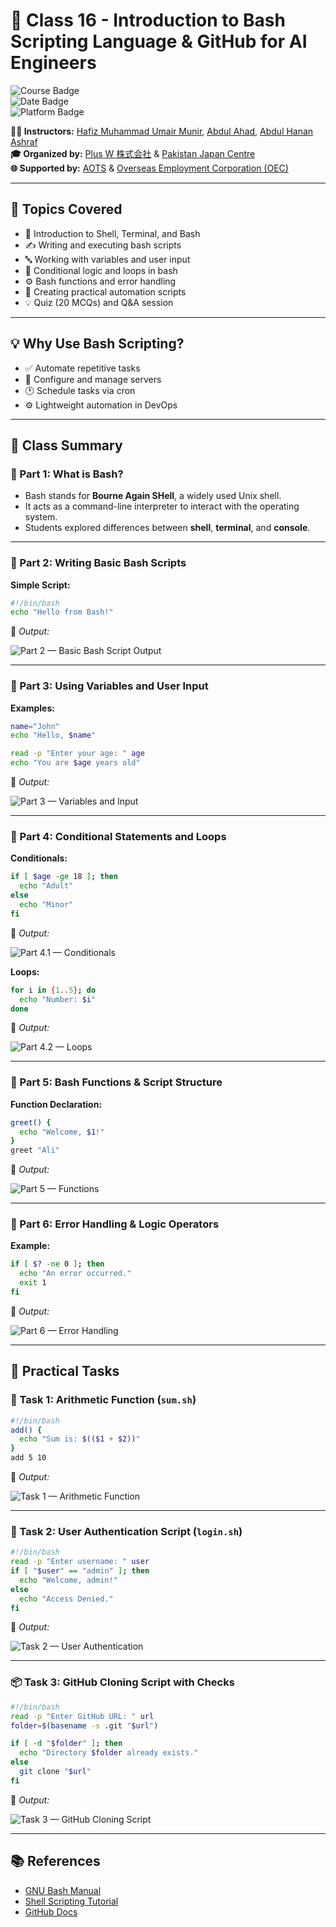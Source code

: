 
# 🐚 Class 16 - Introduction to Bash Scripting Language & GitHub for AI Engineers

![Course Badge](https://img.shields.io/badge/Course-IT%20%26%20Japanese%20Language-blue)  
![Date Badge](https://img.shields.io/badge/Date-May%2017%2C%202025-brightgreen)  
![Platform Badge](https://img.shields.io/badge/Platform-Bash%20%7C%20Linux%20Terminal%20%7C%20AWS%20EC2-lightgrey)

**👨‍🏫 Instructors:** [Hafiz Muhammad Umair Munir](https://www.linkedin.com/in/hafiz-muhammad-umair-munir-b929b0173/), [Abdul Ahad](https://www.linkedin.com/in/ahad-pro-soft/), [Abdul Hanan Ashraf](https://www.linkedin.com/in/abdul-hanan-ashraf-156115157/)  
**🎓 Organized by:** [Plus W 株式会社](https://www.linkedin.com/company/plus-w) & [Pakistan Japan Centre](https://www.linkedin.com/company/pakistan-japan-centre)  
**🌐 Supported by:** [AOTS](https://www.linkedin.com/company/aotsjapan/) & [Overseas Employment Corporation (OEC)](https://oec.gov.pk/)

---

## 🧠 Topics Covered

- 🐧 Introduction to Shell, Terminal, and Bash
- ✍️ Writing and executing bash scripts
- 🔤 Working with variables and user input
- 🔁 Conditional logic and loops in bash
- ⚙️ Bash functions and error handling
- 📁 Creating practical automation scripts
- 💡 Quiz (20 MCQs) and Q&A session

---

## 💡 Why Use Bash Scripting?

- ✅ Automate repetitive tasks  
- 🧪 Configure and manage servers  
- 🕐 Schedule tasks via cron  
- ⚙️ Lightweight automation in DevOps  

---

## 📁 Class Summary

### 📌 Part 1: What is Bash?

- Bash stands for **Bourne Again SHell**, a widely used Unix shell.
- It acts as a command-line interpreter to interact with the operating system.
- Students explored differences between **shell**, **terminal**, and **console**.

---

### 📌 Part 2: Writing Basic Bash Scripts

**Simple Script:**
```bash
#!/bin/bash
echo "Hello from Bash!"
```

📌 _Output:_

![Part 2 — Basic Bash Script Output](images/part2_basic_script.png)

---

### 📌 Part 3: Using Variables and User Input

**Examples:**
```bash
name="John"
echo "Hello, $name"

read -p "Enter your age: " age
echo "You are $age years old"
```

📌 _Output:_

![Part 3 — Variables and Input](images/part3_variables_input.png)

---

### 📌 Part 4: Conditional Statements and Loops

**Conditionals:**
```bash
if [ $age -ge 18 ]; then
  echo "Adult"
else
  echo "Minor"
fi
```

📌 _Output:_

![Part 4.1 — Conditionals](images/part4_conditionals.png)

**Loops:**
```bash
for i in {1..5}; do
  echo "Number: $i"
done
```

📌 _Output:_

![Part 4.2 — Loops](images/part4_loops.png)

---

### 📌 Part 5: Bash Functions & Script Structure

**Function Declaration:**
```bash
greet() {
  echo "Welcome, $1!"
}
greet "Ali"
```

📌 _Output:_

![Part 5 — Functions](images/part5_functions.png)

---

### 📌 Part 6: Error Handling & Logic Operators

**Example:**
```bash
if [ $? -ne 0 ]; then
  echo "An error occurred."
  exit 1
fi
```

📌 _Output:_

![Part 6 — Error Handling](images/part6_error_handling.png)

---

## 🧪 Practical Tasks

### 🧮 Task 1: Arithmetic Function (`sum.sh`)
```bash
#!/bin/bash
add() {
  echo "Sum is: $(($1 + $2))"
}
add 5 10
```

📌 _Output:_

![Task 1 — Arithmetic Function](images/task1_sum.png)

---

### 👤 Task 2: User Authentication Script (`login.sh`)
```bash
#!/bin/bash
read -p "Enter username: " user
if [ "$user" == "admin" ]; then
  echo "Welcome, admin!"
else
  echo "Access Denied."
fi
```

📌 _Output:_

![Task 2 — User Authentication](images/task2_login.png)

---

### 📦 Task 3: GitHub Cloning Script with Checks
```bash
#!/bin/bash
read -p "Enter GitHub URL: " url
folder=$(basename -s .git "$url")

if [ -d "$folder" ]; then
  echo "Directory $folder already exists."
else
  git clone "$url"
fi
```

📌 _Output:_

![Task 3 — GitHub Cloning Script](images/task3_clone.png)

---

## 📚 References

- [GNU Bash Manual](https://www.gnu.org/software/bash/manual/)
- [Shell Scripting Tutorial](https://www.shellscript.sh/)
- [GitHub Docs](https://docs.github.com/)
